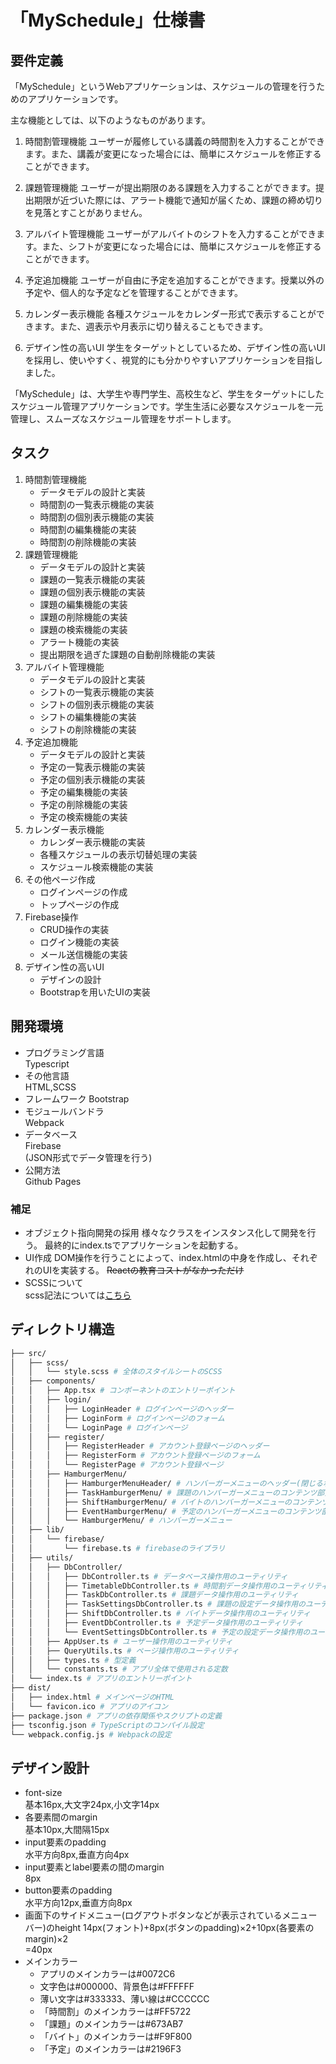 # 「MySchedule」仕様書
## 要件定義
「MySchedule」というWebアプリケーションは、スケジュールの管理を行うためのアプリケーションです。

主な機能としては、以下のようなものがあります。

1. 時間割管理機能
ユーザーが履修している講義の時間割を入力することができます。また、講義が変更になった場合には、簡単にスケジュールを修正することができます。

1. 課題管理機能
ユーザーが提出期限のある課題を入力することができます。提出期限が近づいた際には、アラート機能で通知が届くため、課題の締め切りを見落とすことがありません。

1. アルバイト管理機能
ユーザーがアルバイトのシフトを入力することができます。また、シフトが変更になった場合には、簡単にスケジュールを修正することができます。

1. 予定追加機能
ユーザーが自由に予定を追加することができます。授業以外の予定や、個人的な予定などを管理することができます。

1. カレンダー表示機能
各種スケジュールをカレンダー形式で表示することができます。また、週表示や月表示に切り替えることもできます。

1. デザイン性の高いUI
学生をターゲットとしているため、デザイン性の高いUIを採用し、使いやすく、視覚的にも分かりやすいアプリケーションを目指しました。

「MySchedule」は、大学生や専門学生、高校生など、学生をターゲットにしたスケジュール管理アプリケーションです。学生生活に必要なスケジュールを一元管理し、スムーズなスケジュール管理をサポートします。

## タスク
1. 時間割管理機能
    - データモデルの設計と実装
    - 時間割の一覧表示機能の実装
    - 時間割の個別表示機能の実装
    - 時間割の編集機能の実装
    - 時間割の削除機能の実装
2. 課題管理機能
    - データモデルの設計と実装
    - 課題の一覧表示機能の実装
    - 課題の個別表示機能の実装
    - 課題の編集機能の実装
    - 課題の削除機能の実装
    - 課題の検索機能の実装
    - アラート機能の実装
    - 提出期限を過ぎた課題の自動削除機能の実装
3. アルバイト管理機能
    - データモデルの設計と実装
    - シフトの一覧表示機能の実装
    - シフトの個別表示機能の実装
    - シフトの編集機能の実装
    - シフトの削除機能の実装
4. 予定追加機能
    - データモデルの設計と実装
    - 予定の一覧表示機能の実装
    - 予定の個別表示機能の実装
    - 予定の編集機能の実装
    - 予定の削除機能の実装
    - 予定の検索機能の実装
5. カレンダー表示機能
    - カレンダー表示機能の実装
    - 各種スケジュールの表示切替処理の実装
    - スケジュール検索機能の実装
6. その他ページ作成
    - ログインページの作成
    - トップページの作成
7. Firebase操作
    - CRUD操作の実装
    - ログイン機能の実装
    - メール送信機能の実装
8. デザイン性の高いUI
    - デザインの設計
    - Bootstrapを用いたUIの実装

## 開発環境
- プログラミング言語  
    Typescript
- その他言語  
    HTML,SCSS
- フレームワーク
    Bootstrap
- モジュールバンドラ  
    Webpack
- データベース  
    Firebase  
    (JSON形式でデータ管理を行う)
- 公開方法  
    Github Pages

### 補足
- オブジェクト指向開発の採用
    様々なクラスをインスタンス化して開発を行う。
    最終的にindex.tsでアプリケーションを起動する。
- UI作成
    DOM操作を行うことによって、index.htmlの中身を作成し、それぞれのUIを実装する。
    ~~Reactの教育コストがなかっただけ~~
- SCSSについて  
scss記法については[こちら](https://webst8.com/blog/sass-scss/#SCSS)

## ディレクトリ構造
```bash
├── src/
│   ├── scss/
│   │   └── style.scss # 全体のスタイルシートのSCSS
│   ├── components/
│   │   ├── App.tsx # コンポーネントのエントリーポイント
│   │   ├── login/
│   │   │   ├── LoginHeader # ログインページのヘッダー
│   │   │   ├── LoginForm # ログインページのフォーム
│   │   │   └── LoginPage # ログインページ
│   │   ├── register/
│   │   │   ├── RegisterHeader # アカウント登録ページのヘッダー
│   │   │   ├── RegisterForm # アカウント登録ページのフォーム
│   │   │   └── RegisterPage # アカウント登録ページ
│   │   ├── HamburgerMenu/
│   │   │   ├── HamburgerMenuHeader/ # ハンバーガーメニューのヘッダー(閉じるボタンとログアウトボタン)
│   │   │   ├── TaskHamburgerMenu/ # 課題のハンバーガーメニューのコンテンツ部分
│   │   │   ├── ShiftHamburgerMenu/ # バイトのハンバーガーメニューのコンテンツ部分
│   │   │   ├── EventHamburgerMenu/ # 予定のハンバーガーメニューのコンテンツ部分
│   │   │   └── HamburgerMenu/ # ハンバーガーメニュー
│   ├── lib/
│   │   └── firebase/
│   │       └── firebase.ts # firebaseのライブラリ
│   ├── utils/
│   │   ├── DbController/
│   │   │   ├── DbController.ts # データベース操作用のユーティリティ
│   │   │   ├── TimetableDbController.ts # 時間割データ操作用のユーティリティ
│   │   │   ├── TaskDbController.ts # 課題データ操作用のユーティリティ
│   │   │   ├── TaskSettingsDbController.ts # 課題の設定データ操作用のユーティリティ
│   │   │   ├── ShiftDbController.ts # バイトデータ操作用のユーティリティ
│   │   │   ├── EventDbController.ts # 予定データ操作用のユーティリティ
│   │   │   └── EventSettingsDbController.ts # 予定の設定データ操作用のユーティリティ
│   │   ├── AppUser.ts # ユーザー操作用のユーティリティ
│   │   ├── QueryUtils.ts # ページ操作用のユーティリティ
│   │   ├── types.ts # 型定義
│   │   └── constants.ts # アプリ全体で使用される定数
│   └── index.ts # アプリのエントリーポイント
├── dist/
│   ├── index.html # メインページのHTML
│   └── favicon.ico # アプリのアイコン
├── package.json # アプリの依存関係やスクリプトの定義
├── tsconfig.json # TypeScriptのコンパイル設定
└── webpack.config.js # Webpackの設定
```

## デザイン設計
- font-size  
    基本16px,大文字24px,小文字14px
- 各要素間のmargin  
    基本10px,大間隔15px
- input要素のpadding  
    水平方向8px,垂直方向4px
- input要素とlabel要素の間のmargin  
    8px
- button要素のpadding  
    水平方向12px,垂直方向8px
- 画面下のサイドメニュー(ログアウトボタンなどが表示されているメニューバー)のheight
    14px(フォント)+8px(ボタンのpadding)×2+10px(各要素のmargin)×2  
    =40px
- メインカラー
    - アプリのメインカラーは#0072C6
    - 文字色は#000000、背景色は#FFFFFF
    - 薄い文字は#333333、薄い線は#CCCCCC
    - 「時間割」のメインカラーは#FF5722
    - 「課題」のメインカラーは#673AB7
    - 「バイト」のメインカラーは#F9F800
    - 「予定」のメインカラーは#2196F3